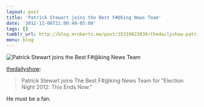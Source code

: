 ```yaml
---
layout: post
title: 'Patrick Stewart joins the Best F#@king News Team'
date: '2012-11-08T21:00:48-05:00'
tags: []
tumblr_url: http://blog.mroberts.me/post/35310822030/thedailyshow-patrick-stewart-joins-the-best
menu: blog
---
```


![Patrick Stewart joins the Best F#@king News Team](http://25.media.tumblr.com/tumblr_md58fyxe4A1r0ajmso1_500.png)

[thedailyshow](http://thedailyshow.tumblr.com/post/35251791988/patrick-stewart-joins-the-best-f-king-news-team):
> Patrick Stewart joins The Best F#@king News Team for “Election Night 2012: This Ends Now.”

He must be a fan.